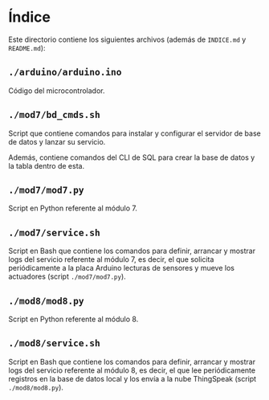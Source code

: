 # Índice

Este directorio contiene los siguientes archivos (además de `INDICE.md` y `README.md`):

## `./arduino/arduino.ino`

Código del microcontrolador.

## `./mod7/bd_cmds.sh`

Script que contiene comandos para instalar y configurar el servidor de base de datos y lanzar su servicio.

Además, contiene comandos del CLI de SQL para crear la base de datos y la tabla dentro de esta.

## `./mod7/mod7.py`

Script en Python referente al módulo 7.

## `./mod7/service.sh`

Script en Bash que contiene los comandos para definir, arrancar y mostrar logs del servicio referente al módulo 7, es decir, el que solicita periódicamente a la placa Arduino lecturas de sensores y mueve los actuadores (script `./mod7/mod7.py`).

## `./mod8/mod8.py`

Script en Python referente al módulo 8.

## `./mod8/service.sh`

Script en Bash que contiene los comandos para definir, arrancar y mostrar logs del servicio referente al módulo 8, es decir, el que lee periódicamente registros en la base de datos local y los envía a la nube ThingSpeak (script `./mod8/mod8.py`).
